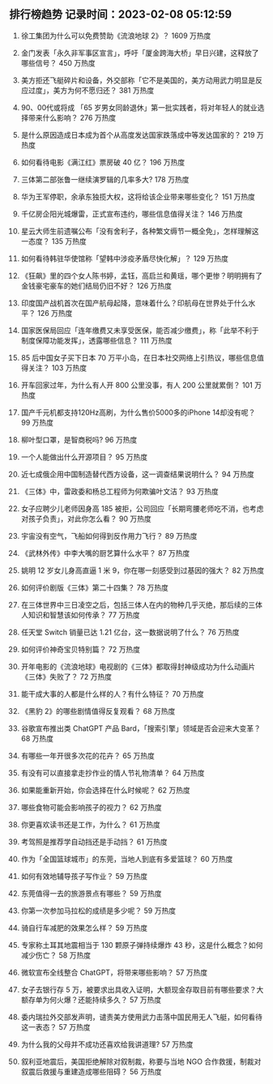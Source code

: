 
## 排行榜趋势 记录时间：2023-02-08 05:12:59
  
  1. 徐工集团为什么可以免费赞助《流浪地球 2》？ 1609 万热度
    
  2. 金门发表「永久非军事区宣言」，呼吁「厦金跨海大桥」早日兴建，这释放了哪些信号？ 450 万热度
    
  3. 美方拒还飞艇碎片和设备，外交部称「它不是美国的，美方动用武力明显是反应过度」，美方为何不愿归还？ 381 万热度
    
  4. 90、00代或将成 「65 岁男女同龄退休」第一批实践者，将对年轻人的就业选择带来什么影响？ 276 万热度
    
  5. 是什么原因造成日本成为首个从高度发达国家跌落成中等发达国家的？ 219 万热度
    
  6. 如何看待电影《满江红》票房破 40 亿？ 196 万热度
    
  7. 三体第二部张鲁一继续演罗辑的几率多大? 178 万热度
    
  8. 华为王军停职，余承东独揽大权，这将给该企业带来哪些变化？ 151 万热度
    
  9. 千亿房企阳光城爆雷，正式宣布违约，哪些信息值得关注？ 146 万热度
    
  10. 星云大师生前遗嘱公布「没有舍利子，各种繁文缛节一概全免」，怎样理解这一态度？ 135 万热度
    
  11. 如何看待韩驻华使馆称「望韩中涉疫矛盾尽快化解」？ 129 万热度
    
  12. 《狂飙》里的四个女人陈书婷，孟钰，高启兰和黄瑶，哪个更惨？明明拥有了金钱豪宅豪车的她们结局仍旧不好？ 126 万热度
    
  13. 印度国产战机首次在国产航母起降，意味着什么？印航母在世界处于什么水平？ 126 万热度
    
  14. 国家医保局回应「连年缴费又未享受医保，能否减少缴费」，称「此举不利于制度保障功能发挥」，透露哪些信息？ 111 万热度
    
  15. 85 后中国女子买下日本 70 万平小岛，在日本社交网络上引热议，哪些信息值得关注？ 103 万热度
    
  16. 开车回家过年，为什么有人开 800 公里没事，有人 200 公里就累倒？ 101 万热度
    
  17. 国产千元机都支持120Hz高刷，为什么售价5000多的iPhone 14却没有呢？ 99 万热度
    
  18. 柳叶型口罩，是智商税吗? 96 万热度
    
  19. 一个人能做出什么开源项目？ 95 万热度
    
  20. 近七成俄企用中国制造替代西方设备，这一调查结果说明什么？ 94 万热度
    
  21. 《三体》中，雷政委和杨总工程师为何欺骗叶文洁？ 93 万热度
    
  22. 女子应聘少儿老师因身高 185 被拒，公司回应「长期弯腰老师吃不消，也考虑对孩子负责」，对此你怎么看？ 90 万热度
    
  23. 宇宙没有空气，飞船如何得到反作用力飞行？ 89 万热度
    
  24. 《武林外传》中李大嘴的厨艺算什么水平？ 87 万热度
    
  25. 姚明 12 岁女儿身高直逼 1 米 9，你在哪一刻感受到过基因的强大？ 82 万热度
    
  26. 如何评价剧版《三体》第二十四集？ 78 万热度
    
  27. 在三体世界中三日凌空之后，包括三体人在内的物种几乎灭绝，那后续的三体人知识和智慧该如何传承？ 77 万热度
    
  28. 任天堂 Switch 销量已达 1.21 亿台，这一数据说明了什么？ 76 万热度
    
  29. 如何评价神奇宝贝特别篇？ 72 万热度
    
  30. 开年电影的《流浪地球》电视剧的《三体》都取得封神级成功为什么动画片《三体》失败了？ 72 万热度
    
  31. 能干成大事的人都是什么样的人？有什么特征？ 70 万热度
    
  32. 《黑豹 2》的哪些剧情值得反复观看？ 68 万热度
    
  33. 谷歌宣布推出类 ChatGPT 产品 Bard，「搜索引擎」领域是否会迎来大变革？ 68 万热度
    
  34. 有哪些一年开很多次花的花卉？ 65 万热度
    
  35. 有没有可以直接拿走抄作业的情人节礼物清单？ 64 万热度
    
  36. 如果能重新开始，你会选择在什么时候呢？ 62 万热度
    
  37. 哪些食物可能会影响孩子的视力？ 62 万热度
    
  38. 你更喜欢读书还是工作，为什么？ 61 万热度
    
  39. 考驾照是推荐学自动挡还是手动挡？ 61 万热度
    
  40. 作为「全国篮球城市」的东莞，当地人到底有多爱篮球？ 60 万热度
    
  41. 如何有效地辅导孩子写作业？ 59 万热度
    
  42. 东莞值得一去的旅游景点有哪些？ 59 万热度
    
  43. 你第一次参加马拉松的成绩是多少呢？ 59 万热度
    
  44. 骑自行车减肥的效果怎么样？ 59 万热度
    
  45. 专家称土耳其地震相当于 130 颗原子弹持续爆炸 43 秒，这是什么概念？如何减少伤亡？ 58 万热度
    
  46. 微软宣布全线整合 ChatGPT，将带来哪些影响？ 57 万热度
    
  47. 女子去银行存 5 万，被要求出具收入证明，大额现金存取目前有哪些要求？大额存单为何火爆？还能持续多久？ 57 万热度
    
  48. 委内瑞拉外交部发声明，谴责美方使用武力击落中国民用无人飞艇，如何看待这一表态？ 57 万热度
    
  49. 为什么我的父母并不成功还喜欢给我讲道理? 57 万热度
    
  50. 叙利亚地震后，美国拒绝解除对叙制裁，称要与当地 NGO 合作救援，制裁对叙震后救援与重建造成哪些阻碍？ 56 万热度
    